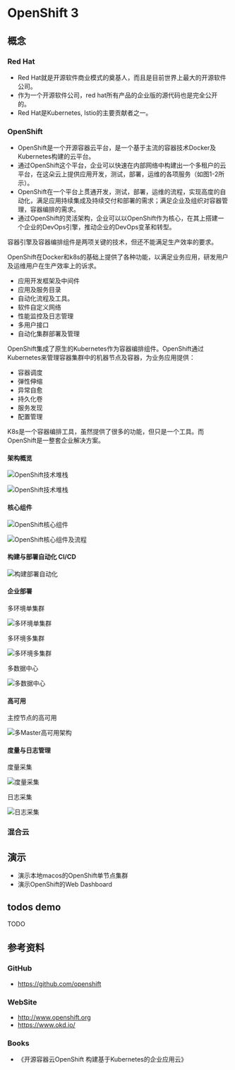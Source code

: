 

# OpenShift 3




## 概念

### Red Hat
- Red Hat就是开源软件商业模式的奠基人，而且是目前世界上最大的开源软件公司。
- 作为一个开源软件公司，red hat所有产品的企业版的源代码也是完全公开的。
- Red Hat是Kubernetes, Istio的主要贡献者之一。


### OpenShift

- OpenShift是一个开源容器云平台，是一个基于主流的容器技术Docker及Kubernetes构建的云平台。
- 通过OpenShift这个平台，企业可以快速在内部网络中构建出一个多租户的云平台，在这朵云上提供应用开发，测试，部署，运维的各项服务（如图1-2所示）。
- OpenShift在一个平台上贯通开发，测试，部署，运维的流程，实现高度的自动化，满足应用持续集成及持续交付和部署的需求；满足企业及组织对容器管理，容器编排的需求。
- 通过OpenShift的灵活架构，企业可以以OpenShift作为核心，在其上搭建一个企业的DevOps引擎，推动企业的DevOps变革和转型。




容器引擎及容器编排组件是两项关键的技术，但还不能满足生产效率的要求。



OpenShift在Docker和k8s的基础上提供了各种功能，以满足业务应用，研发用户及运维用户在生产效率上的诉求。

- 应用开发框架及中间件
- 应用及服务目录
- 自动化流程及工具。
- 软件自定义网络
- 性能监控及日志管理
- 多用户接口
- 自动化集群部署及管理


OpenShift集成了原生的Kubernetes作为容器编排组件。OpenShift通过Kubernetes来管理容器集群中的机器节点及容器，为业务应用提供：
- 容器调度
- 弹性伸缩
- 异常自愈
- 持久化卷
- 服务发现
- 配置管理



K8s是一个容器编排工具，虽然提供了很多的功能，但只是一个工具。而OpenShift是一整套企业解决方案。






#### 架构概览

![OpenShift技术堆栈](./images/openshift-3-02.png)


![OpenShift技术堆栈](./images/openshift-3-01.png)



#### 核心组件

![OpenShift核心组件](./images/openshift-3-03.png)



![OpenShift核心组件及流程](./images/openshift-3-04.png)



#### 构建与部署自动化 CI/CD

![构建部署自动化](./images/openshift-3-11.png)


#### 企业部署

多环境单集群

![多环境单集群](./images/openshift-3-05.png)

多环境多集群

![多环境多集群](./images/openshift-3-06.png)


多数据中心

![多数据中心](./images/openshift-3-07.png)



#### 高可用

主控节点的高可用

![多Master高可用架构](./images/openshift-3-08.png)





#### 度量与日志管理

度量采集

![度量采集](./images/openshift-3-09.png)

日志采集

![日志采集](./images/openshift-3-10.png)




### 混合云



## 演示

- 演示本地macos的OpenShift单节点集群
- 演示OpenShift的Web Dashboard



## todos demo


TODO

## 参考资料

### GitHub

- https://github.com/openshift


### WebSite

- http://www.openshift.org
- https://www.okd.io/

### Books

- 《开源容器云OpenShift 构建基于Kubernetes的企业应用云》
